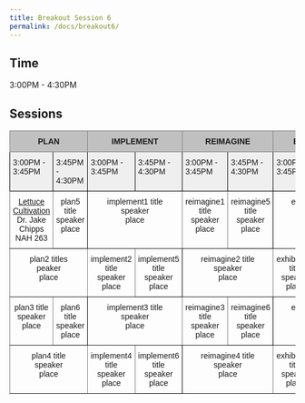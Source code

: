 ```yaml
---
title: Breakout Session 6
permalink: /docs/breakout6/
---
```


## Time

3:00PM - 4:30PM

## Sessions

<style type="text/css">
.tg  {border-collapse:collapse;border-spacing:0;}
.tg td{border-color:black;border-style:solid;border-width:1px;font-family:Arial, sans-serif;font-size:14px;
  overflow:hidden;padding:10px 5px;word-break:normal;}
.tg th{border-color:black;border-style:solid;border-width:1px;font-family:Arial, sans-serif;font-size:14px;
  font-weight:normal;overflow:hidden;padding:10px 5px;word-break:normal;}
.tg .tg-34fe{background-color:#c0c0c0;border-color:inherit;text-align:center;vertical-align:top}
.tg .tg-zlqz{background-color:#c0c0c0;border-color:inherit;font-weight:bold;text-align:center;vertical-align:top}
.tg .tg-baqh{text-align:center;vertical-align:top}
.tg .tg-c3ow{border-color:inherit;text-align:center;vertical-align:top}
.tg .tg-kftd{background-color:#efefef;text-align:left;vertical-align:top}
</style>
<table class="tg">
<thead>
  <tr>
    <th class="tg-34fe" colspan="2"><span style="font-weight:bold">PLAN</span></th>
    <th class="tg-34fe" colspan="2"><span style="font-weight:bold">IMPLEMENT</span></th>
    <th class="tg-34fe" colspan="2"><span style="font-weight:bold">REIMAGINE</span></th>
    <th class="tg-zlqz" colspan="2">EXHIBITORS</th>
  </tr>
</thead>
<tbody>
  <tr>
    <td class="tg-kftd">3:00PM - 3:45PM</td>
    <td class="tg-kftd">3:45PM - 4:30PM</td>
    <td class="tg-kftd">3:00PM - 3:45PM</td>
    <td class="tg-kftd">3:45PM - 4:30PM</td>
    <td class="tg-kftd">3:00PM - 3:45PM</td>
    <td class="tg-kftd">3:45PM - 4:30PM</td>
    <td class="tg-kftd">3:00PM - 3:45PM</td>
    <td class="tg-kftd">3:45PM - 4:30PM</td>
  </tr>
  <tr>
    <td class="tg-c3ow"><a href="https://jake-chipps.github.io/SSI24/docs/b1p1/">Lettuce Cultivation</a><br>Dr. Jake Chipps<br>NAH 263</td>
    <td class="tg-baqh">plan5 title<br>speaker<br>place</td>
    <td class="tg-c3ow" colspan="2">implement1 title<br>speaker<br>place<br></td>
    <td class="tg-c3ow">reimagine1 title<br>speaker<br>place<br></td>
    <td class="tg-baqh">reimagine5 title<br>speaker<br>place</td>
    <td class="tg-c3ow" colspan="2">exhibition1 title<br>speaker<br>place<br></td>
  </tr>
  <tr>
    <td class="tg-c3ow" colspan="2">plan2 titles<br>peaker<br>place<br></td>
    <td class="tg-c3ow">implement2 title<br>speaker<br>place<br></td>
    <td class="tg-baqh">implement5 title<br>speaker<br>place</td>
    <td class="tg-c3ow" colspan="2">reimagine2 title<br>speaker<br>place<br></td>
    <td class="tg-c3ow">exhibition2 title<br>speaker<br>place<br></td>
    <td class="tg-baqh">exhibition5 title<br>speaker<br>place</td>
  </tr>
  <tr>
    <td class="tg-c3ow">plan3 title<br>speaker<br>place</td>
    <td class="tg-baqh">plan6 title<br>speaker<br>place</td>
    <td class="tg-c3ow" colspan="2">implement3 title<br>speaker<br>place<br></td>
    <td class="tg-c3ow">reimagine3 title<br>speaker<br>place<br></td>
    <td class="tg-baqh">reimagine6 title<br>speaker<br>place</td>
    <td class="tg-c3ow" colspan="2">exhibition3 title<br>speaker<br>place<br></td>
  </tr>
  <tr>
    <td class="tg-c3ow" colspan="2">plan4 title<br>speaker<br>place</td>
    <td class="tg-c3ow">implement4 title<br>speaker<br>place</td>
    <td class="tg-baqh">implement6 title<br>speaker<br>place</td>
    <td class="tg-c3ow" colspan="2">reimagine4 title<br>speaker<br>place<br></td>
    <td class="tg-c3ow">exhibition4 title<br>speaker<br>place<br></td>
    <td class="tg-baqh">exhibition6 title<br>speaker<br>place</td>
  </tr>
</tbody>
</table>